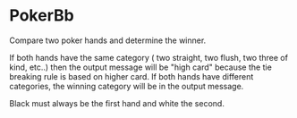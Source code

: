 # PokerBb

Compare two poker hands and determine the winner.

If both hands have the same category ( two straight, two flush, two three of kind, etc..) then the output message will be "high card" because the tie breaking rule is based on higher card.
If both hands have different categories, the winning category will be in the output message.

Black must always be the first hand and white the second.